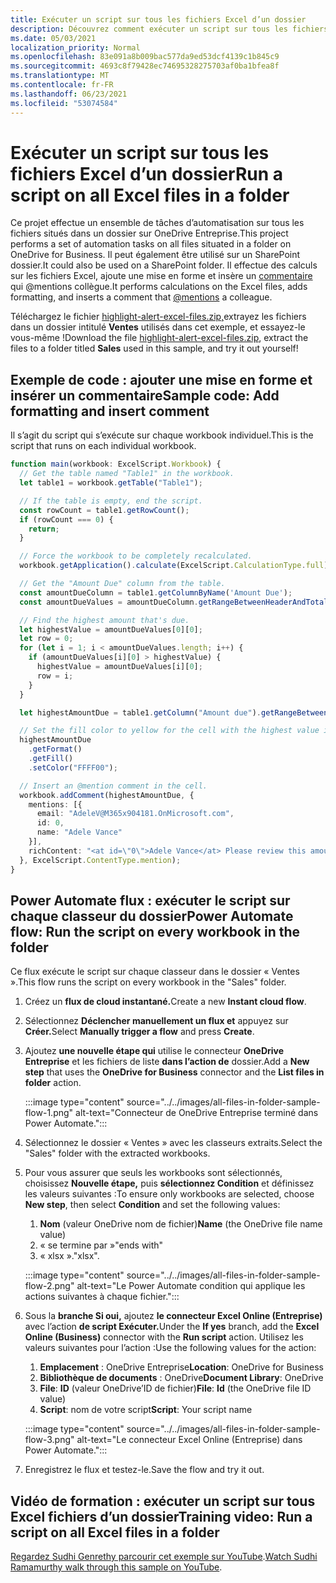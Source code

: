 ```yaml
---
title: Exécuter un script sur tous les fichiers Excel d’un dossier
description: Découvrez comment exécuter un script sur tous les fichiers Excel dans un dossier sur OneDrive Entreprise.
ms.date: 05/03/2021
localization_priority: Normal
ms.openlocfilehash: 83e091a8b009bac577da9ed53dcf4139c1b845c9
ms.sourcegitcommit: 4693c8f79428ec74695328275703af0ba1bfea8f
ms.translationtype: MT
ms.contentlocale: fr-FR
ms.lasthandoff: 06/23/2021
ms.locfileid: "53074584"
---
```

# <a name="run-a-script-on-all-excel-files-in-a-folder"></a><span data-ttu-id="464ec-103">Exécuter un script sur tous les fichiers Excel d’un dossier</span><span class="sxs-lookup"><span data-stu-id="464ec-103">Run a script on all Excel files in a folder</span></span>

<span data-ttu-id="464ec-104">Ce projet effectue un ensemble de tâches d’automatisation sur tous les fichiers situés dans un dossier sur OneDrive Entreprise.</span><span class="sxs-lookup"><span data-stu-id="464ec-104">This project performs a set of automation tasks on all files situated in a folder on OneDrive for Business.</span></span> <span data-ttu-id="464ec-105">Il peut également être utilisé sur un SharePoint dossier.</span><span class="sxs-lookup"><span data-stu-id="464ec-105">It could also be used on a SharePoint folder.</span></span>
<span data-ttu-id="464ec-106">Il effectue des calculs sur les fichiers Excel, ajoute une mise en forme et insère un [commentaire](https://support.microsoft.com/office/90701709-5dc1-41c7-aa48-b01d4a46e8c7) qui @mentions collègue.</span><span class="sxs-lookup"><span data-stu-id="464ec-106">It performs calculations on the Excel files, adds formatting, and inserts a comment that [@mentions](https://support.microsoft.com/office/90701709-5dc1-41c7-aa48-b01d4a46e8c7) a colleague.</span></span>

<span data-ttu-id="464ec-107">Téléchargez le fichier <a href="https://github.com/OfficeDev/office-scripts-docs/blob/master/docs/resources/samples/highlight-alert-excel-files.zip?raw=true">highlight-alert-excel-files.zip,</a>extrayez les fichiers dans un dossier intitulé **Ventes** utilisés dans cet exemple, et essayez-le vous-même !</span><span class="sxs-lookup"><span data-stu-id="464ec-107">Download the file <a href="https://github.com/OfficeDev/office-scripts-docs/blob/master/docs/resources/samples/highlight-alert-excel-files.zip?raw=true">highlight-alert-excel-files.zip</a>, extract the files to a folder titled **Sales** used in this sample, and try it out yourself!</span></span>

## <a name="sample-code-add-formatting-and-insert-comment"></a><span data-ttu-id="464ec-108">Exemple de code : ajouter une mise en forme et insérer un commentaire</span><span class="sxs-lookup"><span data-stu-id="464ec-108">Sample code: Add formatting and insert comment</span></span>

<span data-ttu-id="464ec-109">Il s’agit du script qui s’exécute sur chaque workbook individuel.</span><span class="sxs-lookup"><span data-stu-id="464ec-109">This is the script that runs on each individual workbook.</span></span>

```TypeScript
function main(workbook: ExcelScript.Workbook) {
  // Get the table named "Table1" in the workbook.
  let table1 = workbook.getTable("Table1");

  // If the table is empty, end the script.
  const rowCount = table1.getRowCount();
  if (rowCount === 0) {
    return;
  }

  // Force the workbook to be completely recalculated.
  workbook.getApplication().calculate(ExcelScript.CalculationType.full);

  // Get the "Amount Due" column from the table.
  const amountDueColumn = table1.getColumnByName('Amount Due');
  const amountDueValues = amountDueColumn.getRangeBetweenHeaderAndTotal().getValues();

  // Find the highest amount that's due.
  let highestValue = amountDueValues[0][0];
  let row = 0;
  for (let i = 1; i < amountDueValues.length; i++) {
    if (amountDueValues[i][0] > highestValue) {
      highestValue = amountDueValues[i][0];
      row = i;
    }
  }

  let highestAmountDue = table1.getColumn("Amount due").getRangeBetweenHeaderAndTotal().getRow(row);

  // Set the fill color to yellow for the cell with the highest value in the "Amount Due" column.
  highestAmountDue
    .getFormat()
    .getFill()
    .setColor("FFFF00");

  // Insert an @mention comment in the cell.
  workbook.addComment(highestAmountDue, {
    mentions: [{
      email: "AdeleV@M365x904181.OnMicrosoft.com",
      id: 0,
      name: "Adele Vance"
    }],
    richContent: "<at id=\"0\">Adele Vance</at> Please review this amount"
  }, ExcelScript.ContentType.mention);
}
```

## <a name="power-automate-flow-run-the-script-on-every-workbook-in-the-folder"></a><span data-ttu-id="464ec-110">Power Automate flux : exécuter le script sur chaque classeur du dossier</span><span class="sxs-lookup"><span data-stu-id="464ec-110">Power Automate flow: Run the script on every workbook in the folder</span></span>

<span data-ttu-id="464ec-111">Ce flux exécute le script sur chaque classeur dans le dossier « Ventes ».</span><span class="sxs-lookup"><span data-stu-id="464ec-111">This flow runs the script on every workbook in the "Sales" folder.</span></span>

1. <span data-ttu-id="464ec-112">Créez un **flux de cloud instantané.**</span><span class="sxs-lookup"><span data-stu-id="464ec-112">Create a new **Instant cloud flow**.</span></span>
1. <span data-ttu-id="464ec-113">Sélectionnez **Déclencher manuellement un flux et** appuyez sur **Créer.**</span><span class="sxs-lookup"><span data-stu-id="464ec-113">Select **Manually trigger a flow** and press **Create**.</span></span>
1. <span data-ttu-id="464ec-114">Ajoutez **une nouvelle étape qui** utilise le connecteur **OneDrive Entreprise** et les fichiers de liste **dans l’action de** dossier.</span><span class="sxs-lookup"><span data-stu-id="464ec-114">Add a **New step** that uses the **OneDrive for Business** connector and the **List files in folder** action.</span></span>

    :::image type="content" source="../../images/all-files-in-folder-sample-flow-1.png" alt-text="Connecteur de OneDrive Entreprise terminé dans Power Automate.":::
1. <span data-ttu-id="464ec-116">Sélectionnez le dossier « Ventes » avec les classeurs extraits.</span><span class="sxs-lookup"><span data-stu-id="464ec-116">Select the "Sales" folder with the extracted workbooks.</span></span>
1. <span data-ttu-id="464ec-117">Pour vous assurer que seuls les workbooks sont sélectionnés, choisissez **Nouvelle étape,** puis **sélectionnez Condition** et définissez les valeurs suivantes :</span><span class="sxs-lookup"><span data-stu-id="464ec-117">To ensure only workbooks are selected, choose **New step**, then select **Condition** and set the following values:</span></span>
    1. <span data-ttu-id="464ec-118">**Nom** (valeur OneDrive nom de fichier)</span><span class="sxs-lookup"><span data-stu-id="464ec-118">**Name** (the OneDrive file name value)</span></span>
    1. <span data-ttu-id="464ec-119">« se termine par »</span><span class="sxs-lookup"><span data-stu-id="464ec-119">"ends with"</span></span>
    1. <span data-ttu-id="464ec-120">« xlsx ».</span><span class="sxs-lookup"><span data-stu-id="464ec-120">"xlsx".</span></span>

    :::image type="content" source="../../images/all-files-in-folder-sample-flow-2.png" alt-text="Le Power Automate condition qui applique les actions suivantes à chaque fichier.":::
1. <span data-ttu-id="464ec-122">Sous la **branche Si oui,** ajoutez **le connecteur Excel Online (Entreprise)** avec l’action **de script Exécuter.**</span><span class="sxs-lookup"><span data-stu-id="464ec-122">Under the **If yes** branch, add the **Excel Online (Business)** connector with the **Run script** action.</span></span> <span data-ttu-id="464ec-123">Utilisez les valeurs suivantes pour l’action :</span><span class="sxs-lookup"><span data-stu-id="464ec-123">Use the following values for the action:</span></span>
    1. <span data-ttu-id="464ec-124">**Emplacement** : OneDrive Entreprise</span><span class="sxs-lookup"><span data-stu-id="464ec-124">**Location**: OneDrive for Business</span></span>
    1. <span data-ttu-id="464ec-125">**Bibliothèque de documents** : OneDrive</span><span class="sxs-lookup"><span data-stu-id="464ec-125">**Document Library**: OneDrive</span></span>
    1. <span data-ttu-id="464ec-126">**File**: **ID** (valeur OneDrive’ID de fichier)</span><span class="sxs-lookup"><span data-stu-id="464ec-126">**File**: **Id** (the OneDrive file ID value)</span></span>
    1. <span data-ttu-id="464ec-127">**Script**: nom de votre script</span><span class="sxs-lookup"><span data-stu-id="464ec-127">**Script**: Your script name</span></span>

    :::image type="content" source="../../images/all-files-in-folder-sample-flow-3.png" alt-text="Le connecteur Excel Online (Entreprise) dans Power Automate.":::
1. <span data-ttu-id="464ec-129">Enregistrez le flux et testez-le.</span><span class="sxs-lookup"><span data-stu-id="464ec-129">Save the flow and try it out.</span></span>

## <a name="training-video-run-a-script-on-all-excel-files-in-a-folder"></a><span data-ttu-id="464ec-130">Vidéo de formation : exécuter un script sur tous Excel fichiers d’un dossier</span><span class="sxs-lookup"><span data-stu-id="464ec-130">Training video: Run a script on all Excel files in a folder</span></span>

<span data-ttu-id="464ec-131">[Regardez Sudhi Genrethy parcourir cet exemple sur YouTube](https://youtu.be/xMg711o7k6w).</span><span class="sxs-lookup"><span data-stu-id="464ec-131">[Watch Sudhi Ramamurthy walk through this sample on YouTube](https://youtu.be/xMg711o7k6w).</span></span>
